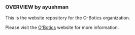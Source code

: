 ### OVERVIEW by ayushman
This is the website repository for the O-Botics organization.

Please visit the [O'Botics](http://o-botics.org) website for more information.
